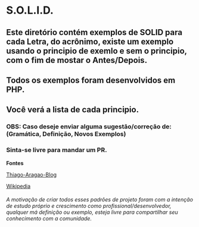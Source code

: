 # S.O.L.I.D.

## Este diretório contém exemplos de SOLID para cada Letra, do acrônimo, existe um exemplo usando o principio de exemlo e sem o principio, com o fim de mostar o Antes/Depois.

## Todos os exemplos foram desenvolvidos em PHP.

## Você verá a lista de cada principio.

### OBS: Caso deseje enviar alguma sugestão/correção de: (Gramática, Definição, Novos Exemplos) 
### Sinta-se livre para mandar um PR.


**Fontes**

[Thiago-Aragao-Blog](https://medium.com/thiago-aragao/solid-princ%C3%ADpios-da-programa%C3%A7%C3%A3o-orientada-a-objetos-ba7e31d8fb25)

[Wikipedia](https://pt.wikipedia.org/wiki/SOLID)


###### A motivação de criar todos esses padrões de projeto foram com a intenção de estudo próprio e crescimento como profissional/desenvolvedor, qualquer má definição ou exemplo, esteja livre para compartilhar seu conhecimento com a comunidade.
